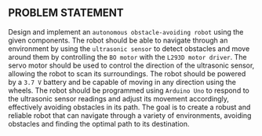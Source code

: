 ## PROBLEM STATEMENT
Design and implement an `autonomous obstacle-avoiding robot` using the given components. The robot should be able to navigate through an environment by using the `ultrasonic sensor` to detect obstacles and move around them by controlling the `BO motor` with the `L293D motor driver`. The servo motor should be used to control the direction of the ultrasonic sensor, allowing the robot to scan its surroundings. The robot should be powered by a `3.7 V` battery and be capable of moving in any direction using the wheels. The robot should be programmed using `Arduino Uno` to respond to the ultrasonic sensor readings and adjust its movement accordingly, effectively avoiding obstacles in its path. The goal is to create a robust and reliable robot that can navigate through a variety of environments, avoiding obstacles and finding the optimal path to its destination.



